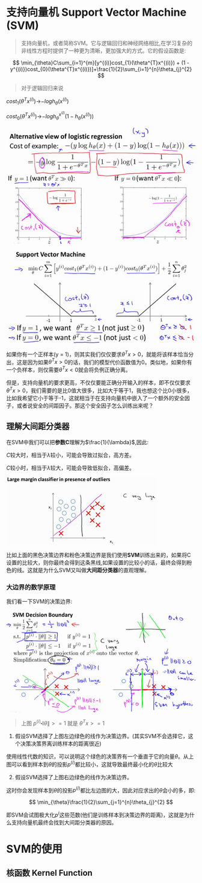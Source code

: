 # 支持向量机 Support Vector Machine  (SVM)

>支持向量机，或者简称SVM。它与逻辑回归和神经网络相比,在学习复杂的非线性方程时提供了一种更为清晰，更加强大的方式。它的假设函数是:


$$
\min_{\theta}C\sum_{i=1}^{m}[y^{(i)}cost_{1}(\theta^{T}x^{(i)}) + (1 - y^{(i)})cost_{0}(\theta^{T}x^{(i)})]+\frac{1}{2}\sum_{i=1}^{n}\theta_{j}^{2}
$$

>对于逻辑回归来说

$cost_{1}(\theta^{T}x^{(i)})$->$-logh_{\theta}({x^{(i)})}$

$cost_{0}(\theta^{T}x^{(i)})$->$-logh_{\theta}^{x^{(i)}}(1-h_{\theta}(x^{(i)}))$

![pic](pic/svmLogicToCost.png)

![pic](pic/svmCost.png)

如果你有一个正样本(y = 1)，则其实我们仅仅要求$\theta^{T}x > 0$，就能将该样本恰当分出，这是因为如果$\theta^{T}x > 0$的话，我们的模型代价函数值为0。类似地，如果你有一个负样本，则仅需要$\theta^{T}x < 0$就会将负例正确分离。

但是，支持向量机的要求更高，不仅仅要能正确分开输入的样本，即不仅仅要求$\theta^{T}x > 0$，我们需要的是比0值大很多，比如大于等于1，我也想这个比0小很多，比如我希望它小于等于-1，这就相当于在支持向量机中嵌入了一个额外的安全因子，或者说安全的间距因子。那这个安全因子怎么训练出来呢？

## 理解大间距分类器

在SVM中我们可以把**参数C**理解为$\frac{1}{\lambda}$,因此:

$C$较大时，相当于$\lambda$较小，可能会导致过拟合，高方差。

$C$较小时，相当于$\lambda$较大，可能会导致低拟合，高偏差。

![pic](pic/svmCparams.png)

比如上面的黑色决策边界和粉色决策边界是我们使用**SVM**训练出来的，如果将C设置的比较大，则你最终会得到这条黑线,如果设置的比较小的话，最终会得到粉色的线。这就是为什么SVM又叫做**大间距分类器**的直观理解。


### 大边界的数学原理

我们看一下SVM的决策边界:

![pic](pic/svmDecisionBoundary.png)


>上图 $p^{(i)}\centerdot \lVert\theta\lVert >= 1$ 就是 $\theta^{T}x >= 1$


1. 假设SVM选择了上图左边绿色的线作为决策边界。(其实SVM不会选择它，这个决策决策界离训练样本的距离很近)

使用线性代数的知识，可以说明这个绿色的决策界有一个垂直于它的向量$\theta$。从上图可以看到样本到$\theta$的投影$p^{(i)}$都比较小，这就导致最终最小化的$\theta$比较大

2. 假设SVM选择了上图右边绿色的线作为决策边界。

这时你会发现样本到$\theta$的投影$p^{(i)}$都比左边图的大，因此对应求出的$\theta$会小的多，即:

$$
\min_{\theta}\frac{1}{2}\sum_{j=1}^{n}\theta_{j}^{2}
$$

即SVM会试图极大化$p^{i}$这些范数(他们是训练样本到决策边界的距离)，这就是为什么支持向量机最终会找到大间距分类器的原因。


# SVM的使用

## 核函数 Kernel Function










